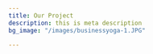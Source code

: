 ```yaml
---
title: Our Project
description: this is meta description
bg_image: "/images/businessyoga-1.JPG"

---
```

